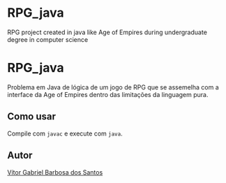 # RPG_java
RPG project created in java like Age of Empires during undergraduate degree in computer science

# RPG_java
Problema em Java de lógica de um jogo de RPG que se assemelha com a interface da Age of Empires dentro das limitações da linguagem pura.

## Como usar
Compile com `javac` e execute com `java`.

## Autor
[Vítor Gabriel Barbosa dos Santos](https://github.com/TTVitor)
